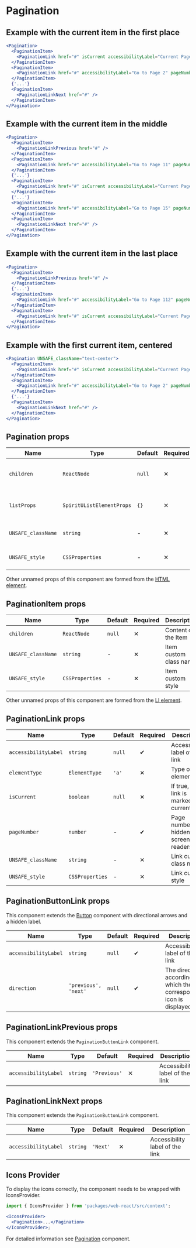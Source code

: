 # Pagination

## Example with the current item in the first place

```jsx
<Pagination>
  <PaginationItem>
    <PaginationLink href="#" isCurrent accessibilityLabel="Current Page, Page 1" pageNumber={1} />
  </PaginationItem>
  <PaginationItem>
    <PaginationLink href="#" accessibilityLabel="Go to Page 2" pageNumber={2} />
  </PaginationItem>
  {'...'}
  <PaginationItem>
    <PaginationLinkNext href="#" />
  </PaginationItem>
</Pagination>
```

## Example with the current item in the middle

```jsx
<Pagination>
  <PaginationItem>
    <PaginationLinkPrevious href="#" />
  </PaginationItem>
  <PaginationItem>
    <PaginationLink href="#" accessibilityLabel="Go to Page 11" pageNumber={11} />
  </PaginationItem>
  {'...'}
  <PaginationItem>
    <PaginationLink href="#" isCurrent accessibilityLabel="Current Page, Page 13" pageNumber={13} />
  </PaginationItem>
  {'...'}
  <PaginationItem>
    <PaginationLink href="#" accessibilityLabel="Go to Page 15" pageNumber={15} />
  </PaginationItem>
  <PaginationItem>
    <PaginationLinkNext href="#" />
  </PaginationItem>
</Pagination>
```

## Example with the current item in the last place

```jsx
<Pagination>
  <PaginationItem>
    <PaginationLinkPrevious href="#" />
  </PaginationItem>
  {'...'}
  <PaginationItem>
    <PaginationLink href="#" accessibilityLabel="Go to Page 112" pageNumber={112} />
  </PaginationItem>
  <PaginationItem>
    <PaginationLink href="#" isCurrent accessibilityLabel="Current Page, Page 113" pageNumber={113} />
  </PaginationItem>
</Pagination>
```

## Example with the first current item, centered

```jsx
<Pagination UNSAFE_className="text-center">
  <PaginationItem>
    <PaginationLink href="#" isCurrent accessibilityLabel="Current Page, Page 1" pageNumber={1} />
  </PaginationItem>
  <PaginationItem>
    <PaginationLink href="#" accessibilityLabel="Go to Page 2" pageNumber={2} />
  </PaginationItem>
  {'...'}
  <PaginationItem>
    <PaginationLinkNext href="#" />
  </PaginationItem>
</Pagination>
```

## Pagination props

| Name               | Type                      | Default | Required | Description                                        |
| ------------------ | ------------------------- | ------- | -------- | -------------------------------------------------- |
| `children`         | `ReactNode`               | `null`  | ✕        | Content of the Pagination wrapper                  |
| `listProps`        | `SpiritUListElementProps` | `{}`    | ✕        | Props for the inner [UL element props][ul-element] |
| `UNSAFE_className` | `string`                  | -       | ✕        | Wrapper custom class name                          |
| `UNSAFE_style`     | `CSSProperties`           | -       | ✕        | Wrapper custom style                               |

Other unnamed props of this component are formed from the [HTML element][html-element].

## PaginationItem props

| Name               | Type            | Default | Required | Description            |
| ------------------ | --------------- | ------- | -------- | ---------------------- |
| `children`         | `ReactNode`     | `null`  | ✕        | Content of the Item    |
| `UNSAFE_className` | `string`        | -       | ✕        | Item custom class name |
| `UNSAFE_style`     | `CSSProperties` | -       | ✕        | Item custom style      |

Other unnamed props of this component are formed from the [LI element][li-element].

## PaginationLink props

| Name                 | Type            | Default | Required | Description                            |
| -------------------- | --------------- | ------- | -------- | -------------------------------------- |
| `accessibilityLabel` | `string`        | `null`  | ✔        | Accessibility label of the link        |
| `elementType`        | `ElementType`   | `'a'`   | ✕        | Type of an element                     |
| `isCurrent`          | `boolean`       | `null`  | ✕        | If true, the link is marked as current |
| `pageNumber`         | `number`        | -       | ✔        | Page number, hidden for screen readers |
| `UNSAFE_className`   | `string`        | -       | ✕        | Link custom class name                 |
| `UNSAFE_style`       | `CSSProperties` | -       | ✕        | Link custom style                      |

## PaginationButtonLink props

This component extends the [Button][button] component with directional arrows and a hidden label.

| Name                 | Type                 | Default | Required | Description                                                          |
| -------------------- | -------------------- | ------- | -------- | -------------------------------------------------------------------- |
| `accessibilityLabel` | `string`             | `null`  | ✔        | Accessibility label of the link                                      |
| `direction`          | `'previous', 'next'` | `null`  | ✔        | The direction according to which the corresponding icon is displayed |

## PaginationLinkPrevious props

This component extends the `PaginationButtonLink` component.

| Name                 | Type     | Default      | Required | Description                     |
| -------------------- | -------- | ------------ | -------- | ------------------------------- |
| `accessibilityLabel` | `string` | `'Previous'` | ✕        | Accessibility label of the link |

## PaginationLinkNext props

This component extends the `PaginationButtonLink` component.

| Name                 | Type     | Default  | Required | Description                     |
| -------------------- | -------- | -------- | -------- | ------------------------------- |
| `accessibilityLabel` | `string` | `'Next'` | ✕        | Accessibility label of the link |

## Icons Provider

To display the icons correctly, the component needs to be wrapped with IconsProvider.

```jsx
import { IconsProvider } from 'packages/web-react/src/context';

<IconsProvider>
  <Pagination>...</Pagination>
</IconsProvider>;
```

For detailed information see [Pagination][pagination] component.

[pagination]: https://github.com/lmc-eu/spirit-design-system/blob/main/packages/web/src/scss/components/Pagination/README.md
[button]: https://github.com/lmc-eu/spirit-design-system/blob/main/packages/web-react/src/components/Button/README.md
[html-element]: https://developer.mozilla.org/en-US/docs/Web/API/HTMLElement
[ul-element]: https://developer.mozilla.org/en-US/docs/Web/HTML/Element/ul
[li-element]: https://developer.mozilla.org/en-US/docs/Web/HTML/Element/li
